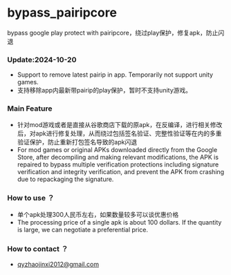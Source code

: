 # bypass_pairipcore
bypass google play protect with pairipcore，绕过play保护，修复apk，防止闪退

### Update:2024-10-20

* Support to remove latest pairip in app. Temporarily not support unity games.
* 支持移除app内最新带pairip的play保护，暂时不支持unity游戏。

### Main Feature

* 针对mod游戏或者是直接从谷歌商店下载的原apk，在反编译，进行相关修改后，对apk进行修复处理，从而绕过包括签名验证、完整性验证等在内的多重验证保护，防止重新打包签名导致的apk闪退
* For mod games or original APKs downloaded directly from the Google Store, after decompiling and making relevant modifications, the APK is repaired to bypass multiple verification protections including signature verification and integrity verification, and prevent the APK from crashing due to repackaging the signature.

### How to use ？

* 单个apk处理300人民币左右，如果数量较多可以谈优惠价格
* The processing price of a single apk is about 100 dollars. If the quantity is large, we can negotiate a preferential price.

### How to contact ？

* qyzhaojinxi2012@gmail.com
